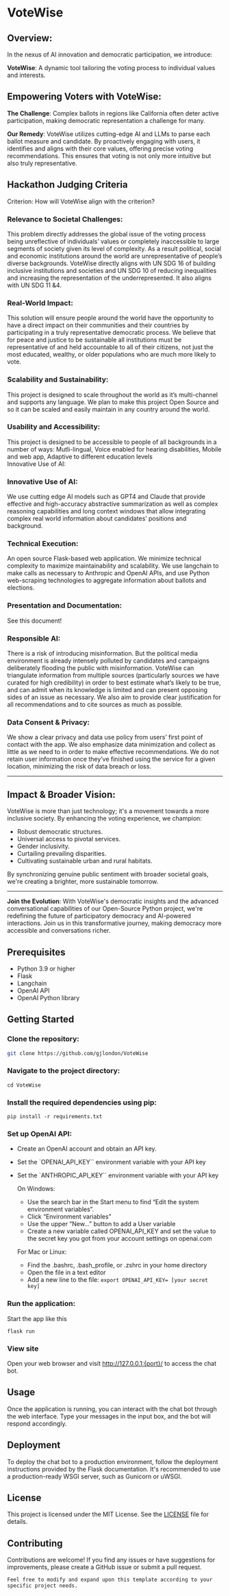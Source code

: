 # VoteWise

## Overview:

In the nexus of AI innovation and democratic participation, we introduce:

**VoteWise**: A dynamic tool tailoring the voting process to individual values and interests.

## Empowering Voters with VoteWise:

**The Challenge**: 
Complex ballots in regions like California often deter active participation, making democratic representation a challenge for many.

**Our Remedy**: 
VoteWise utilizes cutting-edge AI and LLMs to parse each ballot measure and candidate. By proactively engaging with users, it identifies and aligns with their core values, offering precise voting recommendations. This ensures that voting is not only more intuitive but also truly representative.

## Hackathon Judging Criteria

Criterion: How will VoteWise align with the criterion? 

### Relevance to Societal Challenges: 

This problem directly addresses the global issue of the voting process being unreflective of individuals’ values or completely inaccessible to large segments of society given its level of complexity. As a result political, social and economic institutions around the world are unrepresentative of people’s diverse backgrounds. VoteWise directly aligns with UN SDG 16 of building inclusive institutions and societies and UN SDG 10 of reducing inequalities and increasing the representation of the underrepresented. It also aligns with UN SDG 11 &4. 



### Real-World Impact: 

This solution will ensure people around the world have the opportunity to have a direct impact on their communities and their countries by participating in a truly representative democratic process. We believe that for peace and justice to be sustainable all institutions must be representative of and held accountable to all of their citizens, not just the most educated, wealthy, or older populations who are much more likely to vote. 

### Scalability and Sustainability: 
 
This project is designed to scale throughout the world as it’s multi-channel and supports any language. We plan to make this project Open Source and so it can be scaled and easily maintain in any country around the world. 

### Usability and Accessibility:

This project is designed to be accessible to people of all backgrounds in a number of ways: Mutli-lingual, Voice enabled for hearing disabilities, Mobile and web app, Adaptive to different education levels  
Innovative Use of AI:


### Innovative Use of AI: 

We use cutting edge AI models such as GPT4 and Claude that provide effective and high-accuracy abstractive summarization as well as complex reasoning capabilities and long context windows that allow integrating complex real world information about candidates’ positions and background.

### Technical Execution: 

An open source Flask-based web application. We minimize technical complexity to maximize maintainability and scalability. We use langchain to make calls as necessary to Anthropic and OpenAI APIs, and use Python web-scraping technologies to aggregate information about ballots and elections.

### Presentation and Documentation: 
See this document!

### Responsible AI: 

There is a risk of introducing misinformation. But the political media environment is already intensely polluted by candidates and campaigns deliberately flooding the public with misinformation. VoteWise can triangulate information from multiple sources (particularly sources we have curated for high credibility) in order to best estimate what’s likely to be true, and can admit when its knowledge is limited and can present opposing sides of an issue as necessary. We also aim to provide clear justification for all recommendations and to cite sources as much as possible.

### Data Consent  & Privacy:

We show a clear privacy and data use policy from users’ first point of contact with the app. We also emphasize data minimization and collect as little as we need to in order to make effective recommendations. We do not retain user information once they’ve finished using the service for a given location, minimizing the risk of data breach or loss.

--- 
## Impact & Broader Vision:

VoteWise is more than just technology; it's a movement towards a more inclusive society. By enhancing the voting experience, we champion:

- Robust democratic structures.
- Universal access to pivotal services.
- Gender inclusivity.
- Curtailing prevailing disparities.
- Cultivating sustainable urban and rural habitats.

By synchronizing genuine public sentiment with broader societal goals, we're creating a brighter, more sustainable tomorrow.

---

**Join the Evolution**:
With VoteWise's democratic insights and the advanced conversational capabilities of our Open-Source Python project, we're redefining the future of participatory democracy and AI-powered interactions. Join us in this transformative journey, making democracy more accessible and conversations richer.



## Prerequisites

- Python 3.9 or higher
- Flask
- Langchain
- OpenAI API
- OpenAI Python library

## Getting Started

### Clone the repository:

```bash
git clone https://github.com/gjlondon/VoteWise
```

###  Navigate to the project directory:
    
```
cd VoteWise
```

### Install the required dependencies using pip:
    
```
pip install -r requirements.txt
````

### Set up OpenAI API:

- Create an OpenAI account and obtain an API key.
- Set the `OPENAI_API_KEY`` environment variable with your API key 
- Set the `ANTHROPIC_API_KEY`` environment variable with your API key 

    On Windows:
    - Use the search bar in the Start menu to find “Edit the system environment variables”.
    - Click “Environment variables”
    - Use the upper “New…” button to add a User variable
    - Create a new variable called OPENAI_API_KEY and set the value to the secret key you got from your account settings on openai.com

    For Mac or Linux:
    - Find the .bashrc, .bash_profile, or .zshrc in your home directory
    - Open the file in a text editor
    - Add a new line to the file:
    ``export OPENAI_API_KEY= [your secret key]``

### Run the application:

Start the app like this

```
flask run
```

### View site
 Open your web browser and visit http://127.0.0.1:{port}/ to access the chat bot.



## Usage
Once the application is running, you can interact with the chat bot through the web interface. Type your messages in the input box, and the bot will respond accordingly.

## Deployment
To deploy the chat bot to a production environment, follow the deployment instructions provided by the Flask documentation. It's recommended to use a production-ready WSGI server, such as Gunicorn or uWSGI.

## License
This project is licensed under the MIT License. See the [LICENSE](LICENSE) file for details.

## Contributing
Contributions are welcome! If you find any issues or have suggestions for improvements, please create a GitHub issue or submit a pull request.

    Feel free to modify and expand upon this template according to your specific project needs.


